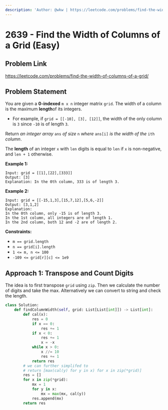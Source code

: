 ```yaml
---
description: 'Author: @wkw | https://leetcode.com/problems/find-the-width-of-columns-of-a-grid/'
---
```


# 2639 - Find the Width of Columns of a Grid (Easy)

## Problem Link

https://leetcode.com/problems/find-the-width-of-columns-of-a-grid/

## Problem Statement

You are given a **0-indexed** `m x n` integer matrix `grid`. The width of a column is the maximum **length**of its integers.

- For example, if `grid = [[-10], [3], [12]]`, the width of the only column is `3` since `-10` is of length `3`.

Return _an integer array_ `ans` _of size_ `n` _where_ `ans[i]` _is the width of the_ `ith` _column_.

The **length** of an integer `x` with `len` digits is equal to `len` if `x` is non-negative, and `len + 1` otherwise.

**Example 1:**

```
Input: grid = [[1],[22],[333]]
Output: [3]
Explanation: In the 0th column, 333 is of length 3.
```

**Example 2:**

```
Input: grid = [[-15,1,3],[15,7,12],[5,6,-2]]
Output: [3,1,2]
Explanation:
In the 0th column, only -15 is of length 3.
In the 1st column, all integers are of length 1.
In the 2nd column, both 12 and -2 are of length 2.
```

**Constraints:**

- `m == grid.length`
- `n == grid[i].length`
- `1 <= m, n <= 100`
- `-109 <= grid[r][c] <= 1e9`

## Approach 1: Transpose and Count Digits

The idea is to first transpose `grid` using `zip`. Then we calculate the number of digits and take the max. Alternatively we can convert to string and check the length.

<Tabs>
<TabItem value="py" label="Python">
<SolutionAuthor name="@wkw"/>

```py
class Solution:
    def findColumnWidth(self, grid: List[List[int]]) -> List[int]:
        def cal(x):
            res = 0
            if x == 0:
                res += 1
            if x < 0:
                res += 1
                x = -x
            while x > 0:
                x //= 10
                res += 1
            return res
        # we can further simplifed to
        # return [max(cal(y) for y in x) for x in zip(*grid)]
        res = []
        for x in zip(*grid):
            mx = 1
            for y in x:
                mx = max(mx, cal(y))
            res.append(mx)
        return res
```

</TabItem>
</Tabs>
